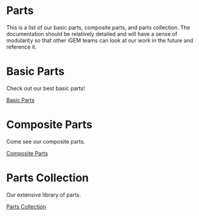 # Parts 


This is a list of our basic parts, composite parts, and parts collection. The documentation should be relatively detailed and will have a sense of modularity so that other iGEM teams can look at our work in the future and reference it. 

<div class="row">
	<div class="grid-selection">
		<h1>Basic Parts</h1>
		<p>Check out our best basic parts! </p>
		<a href="/Basic_Part.html" class="buttonoverview">Basic Parts</a>
	</div>
	<div class="grid-selection">
		<h1>Composite Parts</h1>
		<p>Come see our composite parts. </p>
		<a href="/Composite_Part.html" class="buttonoverview">Composite Parts</a>
	</div>	
	<div class="grid-selection">
		<h1>Parts Collection</h1>
		<p>Our extensive library of parts. </p>
		<a href="/Demonstrate.html" class="buttonoverview">Parts Collection</a>
	</div>
</div>